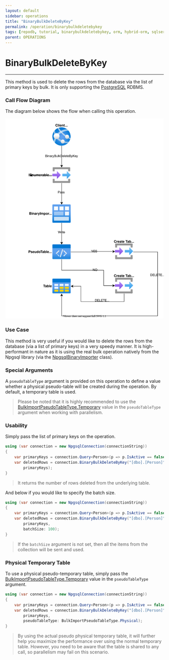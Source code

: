 ```yaml
---
layout: default
sidebar: operations
title: "BinaryBulkDeleteByKey"
permalink: /operation/binarybulkdeletebykey
tags: [repodb, tutorial, binarybulkdeletebykey, orm, hybrid-orm, sqlserver]
parent: OPERATIONS
---
```


# BinaryBulkDeleteByKey

---

This method is used to delete the rows from the database via the list of primary keys by bulk. It is only supporting the [PostgreSQL](https://www.nuget.org/packages/RepoDb.PostgreSql.BulkOperations) RDBMS.

### Call Flow Diagram

The diagram below shows the flow when calling this operation.

<img src="../../assets/images/site/binarybulkdeletebykey.svg" />

### Use Case

This method is very useful if you would like to delete the rows from the database (via a list of primary keys) in a very speedy manner. It is high-performant in nature as it is using the real bulk operation natively from the Npgsql library (via the [NpgsqlBinaryImporter](https://www.npgsql.org/doc/api/Npgsql.NpgsqlBinaryImporter.html) class).

### Special Arguments

A `pseudoTableType` argument is provided on this operation to define a value whether a physical pseudo-table will be created during the operation. By default, a temporary table is used.

> Please be noted that it is highly recommended to use the [BulkImportPseudoTableType.Temporary](/enumerations/bulkimportpseudotabletype#temporary) value in the `pseudoTableType` argument when working with parallelism.

### Usability

Simply pass the list of primary keys on the operation.

```csharp
using (var connection = new NpgsqlConnection(connectionString))
{
    var primaryKeys = connection.Query<Person>(p => p.IsActive == false).Select(p => p.Id);
    var deletedRows = connection.BinaryBulkDeleteByKey("[dbo].[Person]",
        primaryKeys);
}
```

> It returns the number of rows deleted from the underlying table.

And below if you would like to specify the batch size.

```csharp
using (var connection = new NpgsqlConnection(connectionString))
{
    var primaryKeys = connection.Query<Person>(p => p.IsActive == false).Select(p => p.Id);
    var deletedRows = connection.BinaryBulkDeleteByKey("[dbo].[Person]",
        primaryKeys,
        batchSize: 100);
}
```

> If the `batchSize` argument is not set, then all the items from the collection will be sent and used.

### Physical Temporary Table

To use a physical pseudo-temporary table, simply pass the [BulkImportPseudoTableType.Temporary](/enumerations/bulkimportpseudotabletype#physical) value in the `pseudoTableType` argument.

```csharp
using (var connection = new NpgsqlConnection(connectionString))
{
    var primaryKeys = connection.Query<Person>(p => p.IsActive == false).Select(p => p.Id);
    var deletedRows = connection.BinaryBulkDeleteByKey("[dbo].[Person]",
        primaryKeys,
        pseudoTableType: BulkImportPseudoTableType.Physical);
}
```

> By using the actual pseudo physical temporary table, it will further help you maximize the performance over using the normal temporary table. However, you need to be aware that the table is shared to any call, so parallelism may fail on this scenario.
